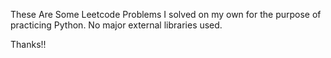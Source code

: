 These Are Some Leetcode Problems I solved on my own for the purpose of practicing Python. No major external libraries used.

Thanks!!
